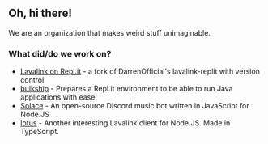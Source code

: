 ## Oh, hi there!
We are an organization that makes weird stuff unimaginable.

### What did/do we work on?
- [Lavalink on Repl.it](https://github.com/kajise/lavalink-replit) - a fork of DarrenOfficial's lavalink-replit with version control.
- [bulkship](https://github.com/kajise/bulkship) - Prepares a Repl.it environment to be able to run Java applications with ease.
- [Solace](https://github.com/kajise/solace) - An open-source Discord music bot written in JavaScript for Node.JS
- [lotus](https://github.com/kajise/lotus) - Another interesting Lavalink client for Node.JS. Made in TypeScript.
